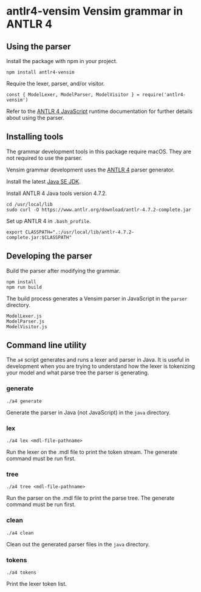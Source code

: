 # antlr4-vensim Vensim grammar in ANTLR 4

## Using the parser

Install the package with npm in your project.
~~~
npm install antlr4-vensim
~~~

Require the lexer, parser, and/or visitor.
~~~
const { ModelLexer, ModelParser, ModelVisitor } = require('antlr4-vensim')
~~~

Refer to the [ANTLR 4 JavaScript](https://github.com/antlr/antlr4/blob/master/doc/javascript-target.md) runtime documentation for further details about using the parser.

## Installing tools

The grammar development tools in this package require macOS. They are not required to use the parser.

Vensim grammar development uses the [ANTLR 4](http://www.antlr.org/) parser generator.

Install the latest [Java SE JDK](http://www.oracle.com/technetwork/java/javase/downloads/index.html).

Install ANTLR 4 Java tools version 4.7.2.
~~~
cd /usr/local/lib
sudo curl -O https://www.antlr.org/download/antlr-4.7.2-complete.jar
~~~

Set up ANTLR 4 in `.bash_profile`.
~~~
export CLASSPATH=".:/usr/local/lib/antlr-4.7.2-complete.jar:$CLASSPATH"
~~~

## Developing the parser

Build the parser after modifying the grammar.
~~~
npm install
npm run build
~~~

The build process generates a Vensim parser in JavaScript in the `parser` directory.
~~~
ModelLexer.js
ModelParser.js
ModelVisitor.js
~~~

## Command line utility

The `a4` script generates and runs a lexer and parser in Java. It is useful in development when you are trying to understand how the lexer is tokenizing your model and what parse tree the parser is generating.

### generate
~~~
./a4 generate
~~~
Generate the parser in Java (not JavaScript) in the `java` directory.

### lex
~~~
./a4 lex <mdl-file-pathname>
~~~
Run the lexer on the .mdl file to print the token stream. The generate command must be run first.

### tree
~~~
./a4 tree <mdl-file-pathname>
~~~
Run the parser on the .mdl file to print the parse tree. The generate command must be run first.

### clean
~~~
./a4 clean
~~~
Clean out the generated parser files in the `java` directory.

### tokens
~~~
./a4 tokens
~~~
Print the lexer token list.
